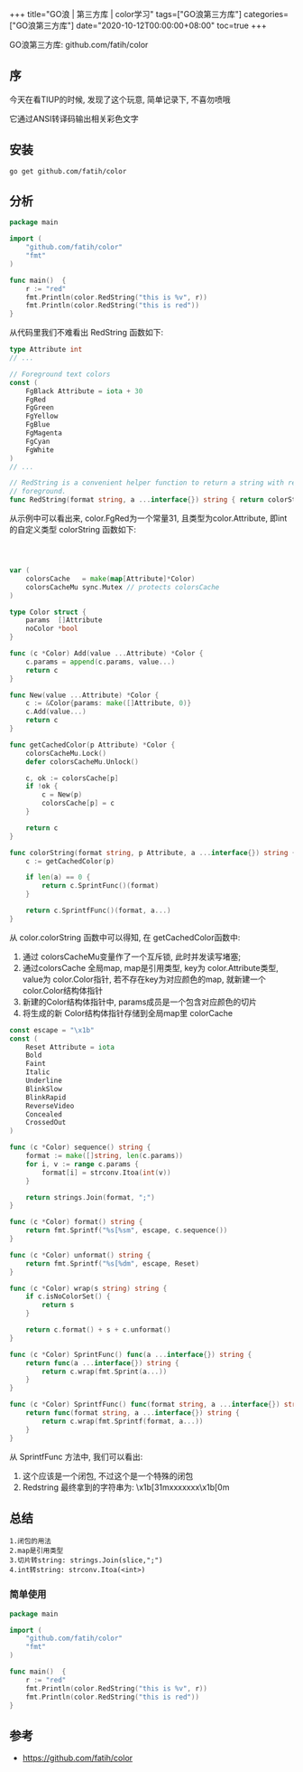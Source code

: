 +++
title="GO浪 | 第三方库 | color学习"
tags=["GO浪第三方库"]
categories=["GO浪第三方库"]
date="2020-10-12T00:00:00+08:00"
toc=true
+++

<!--摘要 -->
GO浪第三方库: github.com/fatih/color
<!--more-->


## 序
今天在看TIUP的时候, 发现了这个玩意, 简单记录下, 不喜勿喷哦

它通过ANSI转译码输出相关彩色文字

## 安装

```shell
go get github.com/fatih/color

```

## 分析

```go
package main

import (
	"github.com/fatih/color"
	"fmt"
)

func main()  {
	r := "red"
	fmt.Println(color.RedString("this is %v", r))
	fmt.Println(color.RedString("this is red"))
}

```

从代码里我们不难看出 RedString 函数如下:
```go
type Attribute int
// ...

// Foreground text colors
const (
	FgBlack Attribute = iota + 30
	FgRed
	FgGreen
	FgYellow
	FgBlue
	FgMagenta
	FgCyan
	FgWhite
)
// ...

// RedString is a convenient helper function to return a string with red
// foreground.
func RedString(format string, a ...interface{}) string { return colorString(format, FgRed, a...) }

```

从示例中可以看出来, color.FgRed为一个常量31, 且类型为color.Attribute, 即int的自定义类型
colorString 函数如下:
```go



var (
    colorsCache   = make(map[Attribute]*Color)
    colorsCacheMu sync.Mutex // protects colorsCache
)

type Color struct {
	params  []Attribute
	noColor *bool
}

func (c *Color) Add(value ...Attribute) *Color {
	c.params = append(c.params, value...)
	return c
}

func New(value ...Attribute) *Color {
	c := &Color{params: make([]Attribute, 0)}
	c.Add(value...)
	return c
}

func getCachedColor(p Attribute) *Color {
	colorsCacheMu.Lock()
	defer colorsCacheMu.Unlock()

	c, ok := colorsCache[p]
	if !ok {
		c = New(p)
		colorsCache[p] = c
	}

	return c
}

func colorString(format string, p Attribute, a ...interface{}) string {
	c := getCachedColor(p)

	if len(a) == 0 {
		return c.SprintFunc()(format)
	}

	return c.SprintfFunc()(format, a...)
}
```

从 color.colorString 函数中可以得知, 在 getCachedColor函数中: 
1. 通过 colorsCacheMu变量作了一个互斥锁, 此时并发读写堵塞;
2. 通过colorsCache 全局map, map是引用类型, key为 color.Attribute类型, value为 color.Color指针, 若不存在key为对应颜色的map, 就新建一个color.Color结构体指针
3. 新建的Color结构体指针中, params成员是一个包含对应颜色的切片
4. 将生成的新 Color结构体指针存储到全局map里 colorCache

```go
const escape = "\x1b"
const (
	Reset Attribute = iota
	Bold
	Faint
	Italic
	Underline
	BlinkSlow
	BlinkRapid
	ReverseVideo
	Concealed
	CrossedOut
)

func (c *Color) sequence() string {
	format := make([]string, len(c.params))
	for i, v := range c.params {
		format[i] = strconv.Itoa(int(v))
	}

	return strings.Join(format, ";")
}

func (c *Color) format() string {
	return fmt.Sprintf("%s[%sm", escape, c.sequence())
}

func (c *Color) unformat() string {
	return fmt.Sprintf("%s[%dm", escape, Reset)
}

func (c *Color) wrap(s string) string {
	if c.isNoColorSet() {
		return s
	}

	return c.format() + s + c.unformat()
}

func (c *Color) SprintFunc() func(a ...interface{}) string {
	return func(a ...interface{}) string {
		return c.wrap(fmt.Sprint(a...))
	}
}

func (c *Color) SprintfFunc() func(format string, a ...interface{}) string {
	return func(format string, a ...interface{}) string {
		return c.wrap(fmt.Sprintf(format, a...))
	}
}
```

从 SprintfFunc 方法中, 我们可以看出:
1. 这个应该是一个闭包, 不过这个是一个特殊的闭包
2. Redstring 最终拿到的字符串为: \x1b[31mxxxxxxx\x1b[0m

## 总结

```shell
1.闭包的用法
2.map是引用类型
3.切片转string: strings.Join(slice,";")
4.int转string: strconv.Itoa(<int>)
```

### 简单使用

```go
package main

import (
	"github.com/fatih/color"
	"fmt"
)

func main()  {
	r := "red"
	fmt.Println(color.RedString("this is %v", r))
	fmt.Println(color.RedString("this is red"))
}

```

## 参考
+ https://github.com/fatih/color
